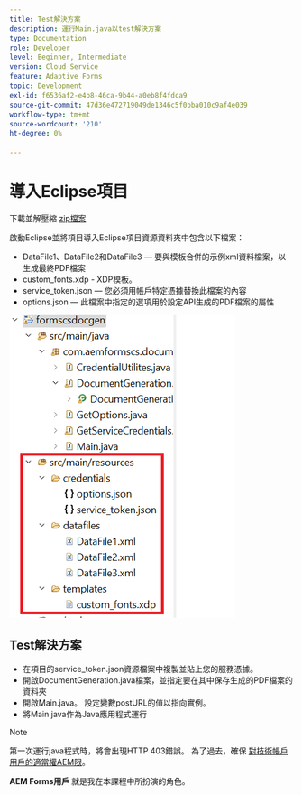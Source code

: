 ```yaml
---
title: Test解決方案
description: 運行Main.java以test解決方案
type: Documentation
role: Developer
level: Beginner, Intermediate
version: Cloud Service
feature: Adaptive Forms
topic: Development
exl-id: f6536af2-e4b8-46ca-9b44-a0eb8f4fdca9
source-git-commit: 47d36e472719049de1346c5f0bba010c9af4e039
workflow-type: tm+mt
source-wordcount: '210'
ht-degree: 0%

---
```


# 導入Eclipse項目

下載並解壓縮 [zip檔案](./assets/aem-forms-cs-doc-gen.zip)

啟動Eclipse並將項目導入Eclipse項目資源資料夾中包含以下檔案：

* DataFile1、DataFile2和DataFile3 — 要與模板合併的示例xml資料檔案，以生成最終PDF檔案
* custom_fonts.xdp - XDP模板。
* service_token.json — 您必須用帳戶特定憑據替換此檔案的內容
* options.json — 此檔案中指定的選項用於設定API生成的PDF檔案的屬性

![資源檔案](./assets/resource-files.png)

## Test解決方案

* 在項目的service_token.json資源檔案中複製並貼上您的服務憑據。
* 開啟DocumentGeneration.java檔案，並指定要在其中保存生成的PDF檔案的資料夾
* 開啟Main.java。 設定變數postURL的值以指向實例。
* 將Main.java作為Java應用程式運行

>[!NOTE]
> 第一次運行java程式時，將會出現HTTP 403錯誤。 為了過去，確保 [對技術帳戶用戶的適當權AEM限](https://experienceleague.adobe.com/docs/experience-manager-learn/getting-started-with-aem-headless/authentication/service-credentials.html?lang=en#configure-access-in-aem)。

**AEM Forms用戶** 就是我在本課程中所扮演的角色。
